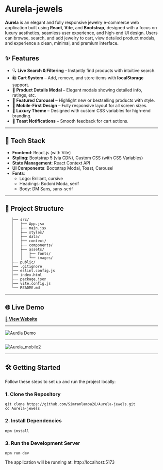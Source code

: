 # Aurela-jewels

**Aurela** is an elegant and fully responsive jewelry e-commerce web application built using **React**, **Vite**, and **Bootstrap**, designed with a focus on luxury aesthetics, seamless user experience, and high-end UI design. Users can browse, search, and add jewelry to cart, view detailed product modals, and experience a clean, minimal, and premium interface.


## ✨ Features

   - 🔍 **Live Search & Filtering** – Instantly find products with intuitive search.
   - 🛍️ **Cart System** – Add, remove, and store items with **localStorage** support.
   - 💎 **Product Details Modal** – Elegant modals showing detailed info, ratings, etc.
   - 🌟 **Featured Carousel** – Highlight new or bestselling products with style.
   - 📱 **Mobile-First Design** – Fully responsive layout for all screen sizes.
   - 🌙 **Luxury Theme** – Designed with custom CSS variables for high-end branding.
   - 🔔 **Toast Notifications** – Smooth feedback for cart actions.

---

## 🎨 Tech Stack

- **Frontend**: React.js (with Vite)
- **Styling**: Bootstrap 5 (via CDN), Custom CSS (with CSS Variables)
- **State Management**: React Context API
- **UI Components**: Bootstrap Modal, Toast, Carousel
- **Fonts**:
  - Logo: Brillant, cursive
  - Headings: Bodoni Moda, serif
  - Body: DM Sans, sans-serif

---
## 📁 Project Structure
 
       ├── src/
       │   ├── App.jsx              
       │   ├── main.jsx              
       │   ├── styles/               
       │   ├── data/                
       │   ├── context/              
       │   ├── components/          
       │   ├── assets/
       │   │   ├── fonts/            
       │   │   └── images/           
       ├── public/                   
       ├── .gitignore
       ├── eslint.config.js
       ├── index.html
       ├── package.json
       ├── vite.config.js
       └── README.md

---

## 🌐 Live Demo

**[🔗 View Website ](https://aurela-jewels.vercel.app/)**  

---

![Auréla Demo](https://github.com/user-attachments/assets/c7a2f365-91c2-47cd-8c7d-98928882f500)


---
![Aurela_mobile2](https://github.com/user-attachments/assets/213d4a35-a9f2-466e-9b8b-d3c9109077e2)

---
## 🛠️ Getting Started

Follow these steps to set up and run the project locally:

### 1. Clone the Repository
```
git clone https://github.com/Simranlamba28/Aurela-jewels.git
cd Aurela-jewels
```

### 2. Install Dependencies
```
npm install
```

### 3. Run the Development Server
```
npm run dev
```


The application will be running at: http://localhost:5173
